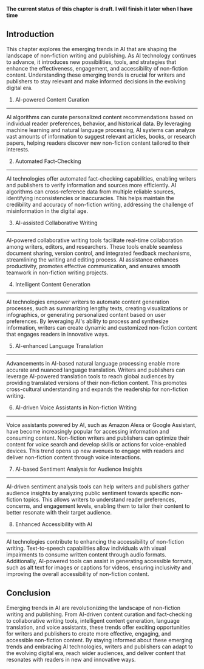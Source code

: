 **The current status of this chapter is draft. I will finish it later when I have time**

Introduction
------------

This chapter explores the emerging trends in AI that are shaping the landscape of non-fiction writing and publishing. As AI technology continues to advance, it introduces new possibilities, tools, and strategies that enhance the effectiveness, engagement, and accessibility of non-fiction content. Understanding these emerging trends is crucial for writers and publishers to stay relevant and make informed decisions in the evolving digital era.

1. AI-powered Content Curation
------------------------------

AI algorithms can curate personalized content recommendations based on individual reader preferences, behavior, and historical data. By leveraging machine learning and natural language processing, AI systems can analyze vast amounts of information to suggest relevant articles, books, or research papers, helping readers discover new non-fiction content tailored to their interests.

2. Automated Fact-Checking
--------------------------

AI technologies offer automated fact-checking capabilities, enabling writers and publishers to verify information and sources more efficiently. AI algorithms can cross-reference data from multiple reliable sources, identifying inconsistencies or inaccuracies. This helps maintain the credibility and accuracy of non-fiction writing, addressing the challenge of misinformation in the digital age.

3. AI-assisted Collaborative Writing
------------------------------------

AI-powered collaborative writing tools facilitate real-time collaboration among writers, editors, and researchers. These tools enable seamless document sharing, version control, and integrated feedback mechanisms, streamlining the writing and editing process. AI assistance enhances productivity, promotes effective communication, and ensures smooth teamwork in non-fiction writing projects.

4. Intelligent Content Generation
---------------------------------

AI technologies empower writers to automate content generation processes, such as summarizing lengthy texts, creating visualizations or infographics, or generating personalized content based on user preferences. By leveraging AI's ability to process and synthesize information, writers can create dynamic and customized non-fiction content that engages readers in innovative ways.

5. AI-enhanced Language Translation
-----------------------------------

Advancements in AI-based natural language processing enable more accurate and nuanced language translation. Writers and publishers can leverage AI-powered translation tools to reach global audiences by providing translated versions of their non-fiction content. This promotes cross-cultural understanding and expands the readership for non-fiction writing.

6. AI-driven Voice Assistants in Non-fiction Writing
----------------------------------------------------

Voice assistants powered by AI, such as Amazon Alexa or Google Assistant, have become increasingly popular for accessing information and consuming content. Non-fiction writers and publishers can optimize their content for voice search and develop skills or actions for voice-enabled devices. This trend opens up new avenues to engage with readers and deliver non-fiction content through voice interactions.

7. AI-based Sentiment Analysis for Audience Insights
----------------------------------------------------

AI-driven sentiment analysis tools can help writers and publishers gather audience insights by analyzing public sentiment towards specific non-fiction topics. This allows writers to understand reader preferences, concerns, and engagement levels, enabling them to tailor their content to better resonate with their target audience.

8. Enhanced Accessibility with AI
---------------------------------

AI technologies contribute to enhancing the accessibility of non-fiction writing. Text-to-speech capabilities allow individuals with visual impairments to consume written content through audio formats. Additionally, AI-powered tools can assist in generating accessible formats, such as alt text for images or captions for videos, ensuring inclusivity and improving the overall accessibility of non-fiction content.

Conclusion
----------

Emerging trends in AI are revolutionizing the landscape of non-fiction writing and publishing. From AI-driven content curation and fact-checking to collaborative writing tools, intelligent content generation, language translation, and voice assistants, these trends offer exciting opportunities for writers and publishers to create more effective, engaging, and accessible non-fiction content. By staying informed about these emerging trends and embracing AI technologies, writers and publishers can adapt to the evolving digital era, reach wider audiences, and deliver content that resonates with readers in new and innovative ways.
